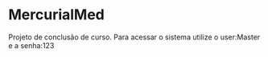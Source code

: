 # MercurialMed
Projeto de conclusão de curso.
Para acessar o sistema utilize o user:Master e a senha:123
